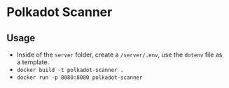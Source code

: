# Polkadot Scanner

## Usage

- Inside of the `server` folder, create a `/server/.env`, use the `dotenv` file as a template.
- `docker build -t polkadot-scanner .`
- `docker run -p 8080:8080 polkadot-scanner`
